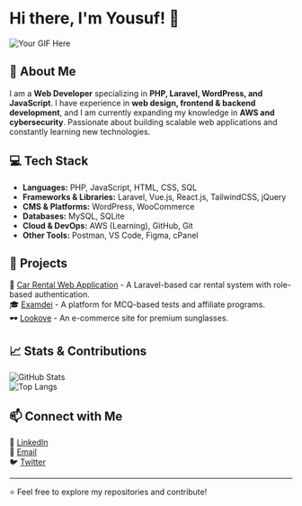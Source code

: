 # Hi there, I'm Yousuf! 👋

![Your GIF Here]([[https://media.giphy.com/media/v1.Y2lkPTc5MGI3NjExYzR6dXRjNWE0YzNsNm1mejhqdTBvdmk0ZmkzeGk4Z2o5bWloeXV5YSZlcD12MV9naWZzX3NlYXJjaCZjdD1n/bJ4TVNYNUympPgcpem/giphy.gif]](https://media1.giphy.com/media/v1.Y2lkPTc5MGI3NjExeDRlZTIwY2tyczg1c2IwZnJ6cHczbmc4MjFmOHpheXltaG11MHc1cCZlcD12MV9pbnRlcm5hbF9naWZfYnlfaWQmY3Q9Zw/78XCFBGOlS6keY1Bil/giphy.gif))

## 🚀 About Me

I am a **Web Developer** specializing in **PHP, Laravel, WordPress, and JavaScript**. I have experience in **web design, frontend & backend development**, and I am currently expanding my knowledge in **AWS and cybersecurity**. Passionate about building scalable web applications and constantly learning new technologies.

## 💻 Tech Stack

- **Languages:** PHP, JavaScript, HTML, CSS, SQL
- **Frameworks & Libraries:** Laravel, Vue.js, React.js, TailwindCSS, jQuery
- **CMS & Platforms:** WordPress, WooCommerce
- **Databases:** MySQL, SQLite
- **Cloud & DevOps:** AWS (Learning), GitHub, Git
- **Other Tools:** Postman, VS Code, Figma, cPanel

## 📌 Projects

🚗 [Car Rental Web Application]([https://github.com/yousuf-safin/Car_Rental_Final_Project]) - A Laravel-based car rental system with role-based authentication.  
🎓 [Examdei](https://examdei.com) - A platform for MCQ-based tests and affiliate programs.  
🕶️ [Lookove](https://lookove.com) - An e-commerce site for premium sunglasses.  

## 📈 Stats & Contributions

![GitHub Stats](https://github-readme-stats.vercel.app/api?username=yousuf-safin&show_icons=true&theme=radical)  
![Top Langs](https://github-readme-stats.vercel.app/api/top-langs/?username=yousuf-safin&layout=compact&theme=radical)

## 📫 Connect with Me

🔗 [LinkedIn](https://linkedin.com/in/your-profile)  
📧 [Email](mailto:yousufalisafin@gmail.com)  
🐦 [Twitter](https://twitter.com/your-handle)  

---
⭐️ Feel free to explore my repositories and contribute!
